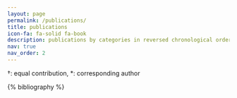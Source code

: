 ```yaml
---
layout: page
permalink: /publications/
title: publications
icon-fa: fa-solid fa-book
description: publications by categories in reversed chronological order.
nav: true
nav_order: 2
---
```


†: equal contribution, \*: corresponding author

<!-- _pages/publications.md -->
<div class="publications">

{% bibliography %}

</div>